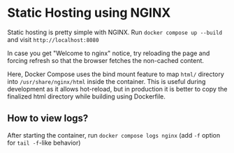 # Static Hosting using NGINX
Static hosting is pretty simple with NGINX.
Run `docker compose up --build` and visit `http://localhost:8080`

In case you get "Welcome to nginx" notice, try reloading the page and forcing refresh so that the browser fetches the non-cached content.

Here, Docker Compose uses the bind mount feature to map `html/` directory into `/usr/share/nginx/html` inside the container.
This is useful during development as it allows hot-reload, but in production it is better to copy the finalized html directory while building using Dockerfile.

## How to view logs?
After starting the container, run `docker compose logs nginx` (add `-f` option for `tail -f`-like behavior)
